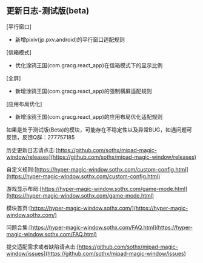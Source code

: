 ## 更新日志-测试版(beta)

[平行窗口]

- 新增pixiv(jp.pxv.android)的平行窗口适配规则

[信箱模式]

- 优化涂鸦王国(com.gracg.react_app)在信箱模式下的显示比例

[全屏]

- 新增涂鸦王国(com.gracg.react_app)的强制横屏适配规则

[应用布局优化]

- 新增涂鸦王国(com.gracg.react_app)的应用布局优化适配规则

如果是处于测试版(Beta)的模块，可能存在不稳定性以及异常BUG，如遇问题可反馈，反馈Q群：277757185

历史更新日志请点击:[https://github.com/sothx/mipad-magic-window/releases](https://github.com/sothx/mipad-magic-window/releases)

自定义规则:[https://hyper-magic-window.sothx.com/custom-config.html](https://hyper-magic-window.sothx.com/custom-config.html)

游戏显示布局:[https://hyper-magic-window.sothx.com/game-mode.html](https://hyper-magic-window.sothx.com/game-mode.html)

模块首页:[https://hyper-magic-window.sothx.com/](https://hyper-magic-window.sothx.com/)

问题合集:[https://hyper-magic-window.sothx.com/FAQ.html](https://hyper-magic-window.sothx.com/FAQ.html)

提交适配需求或者缺陷请点击:[https://github.com/sothx/mipad-magic-window/issues](https://github.com/sothx/mipad-magic-window/issues)
